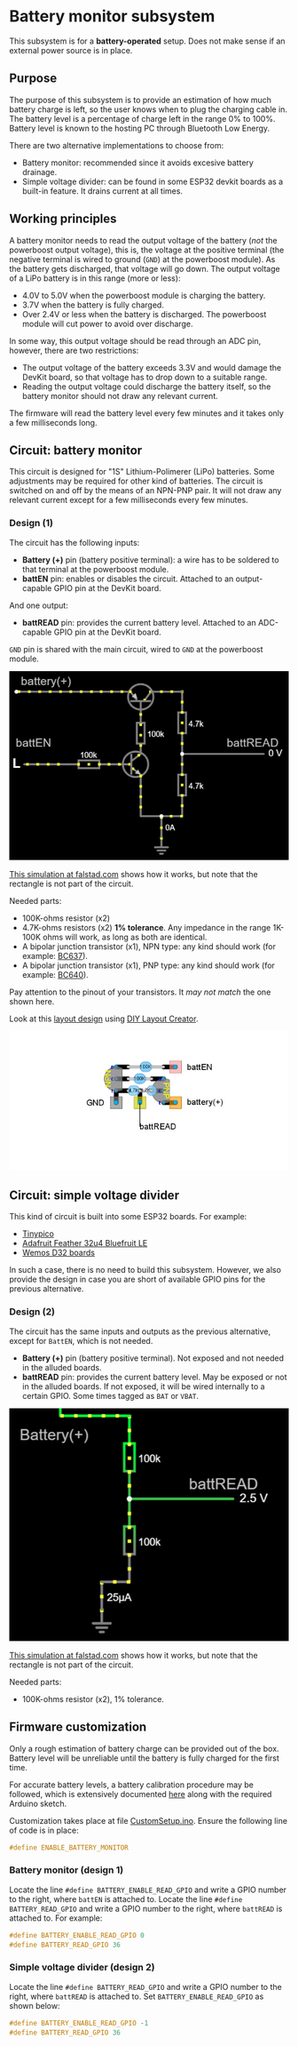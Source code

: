 # Battery monitor subsystem

This subsystem is for a **battery-operated** setup. Does not make sense if an external power source is in place.

## Purpose

The purpose of this subsystem is to provide an estimation of how much battery charge is left, so the user knows when to plug the charging cable in. The battery level is a percentage of charge left in the range 0% to 100%.
Battery level is known to the hosting PC through Bluetooth Low Energy.

There are two alternative implementations to choose from:

- Battery monitor: recommended since it avoids excesive battery drainage.
- Simple voltage divider: can be found in some ESP32 devkit boards as a built-in feature. It drains current at all times.

## Working principles

A battery monitor needs to read the output voltage of the battery (*not* the powerboost output voltage), this is, the voltage at the positive terminal (the negative terminal is wired to ground (`GND`) at the powerboost module). As the battery gets discharged, that voltage will go down. The output voltage of a LiPo battery is in this range (more or less):

- 4.0V to 5.0V when the powerboost module is charging the battery.
- 3.7V when the battery is fully charged.
- Over 2.4V or less when the battery is discharged. The powerboost module will cut power to avoid over discharge.

In some way, this output voltage should be read through an ADC pin, however, there are two restrictions:

- The output voltage of the battery exceeds 3.3V and would damage the DevKit board, so that voltage has to drop down to a suitable range.
- Reading the output voltage could discharge the battery itself, so the battery monitor should not draw any relevant current.

The firmware will read the battery level every few minutes and it takes only a few milliseconds long.

## Circuit: battery monitor

This circuit is designed for "1S" Lithium-Polimerer (LiPo) batteries. Some adjustments may be required for other kind of batteries. The circuit is switched on and off by the means of an NPN-PNP pair. It will not draw any relevant current except for a few milliseconds every few minutes.

### Design (1)

The circuit has the following inputs:

- **Battery (+)** pin (battery positive terminal): a wire has to be soldered to that terminal at the powerboost module.
- **battEN** pin: enables or disables the circuit. Attached to an output-capable GPIO pin at the DevKit board.

And one output:

- **battREAD** pin: provides the current battery level. Attached to an ADC-capable GPIO pin at the DevKit board.

`GND` pin is shared with the main circuit, wired to `GND` at the powerboost module.

![Battery monitor circuit](./BatteryMonitor_falstad.png)

[This simulation at falstad.com](https://falstad.com/circuit/circuitjs.html?ctz=CQAgjCAMB0l3BWcMBMcUHYMGZIA4UA2ATmIxAUgoqoQFMBaMMAKABcQmwVxieHCAFl48eEGJTAE8g4pDQJshLFGiKEmfJG4oEgsJGLIqAEzoAzAIYBXADZsWAc07YeuYQ1chXVXywDunHhUwUG+UCwATlAgoVRgGIQxghhwUTEJSVSYPFQpadFMiSKczGJ8GfAFnELg3DXCmZVVAS5ukB5eOeCt2Rj8Xf0RgQLC3aMgaHgRHBNlDbFU2KWcEgZ4OPJggpAIxNgeEgTYlMRSBpDYUo1wIGZWdg4AMqXFYBUMuknvueAgVrYAM50bzQZaQVoMQTTOKLCIAeQyb0EjTewzakyGE26EIAHqUOi5OBgjHkQEkAEaWNhsOiRACeAAoADoABwAlCx8Z8EOQwIQkJ95OBCNNGtMqTSAKIAOS55KM-KQ20VopA4pAkrYACUpQBBAAiLAAymEYkxCOEqEkAcCYhgWNrSpbONDSh83eEdtQrWpHc6qJ5+CgUJ1fnkyb6EP6LYH+e7+PGvUtoOQozH+fEkkwKknkksYr4-U7Y+aQ8IreqU+DC8WA95g6GG4Wq5NUy2JBmXW6czxPfm2zWi9HueNBNndBAocsbiAALJ6gAa8s8ggGU90gZQYuQIAAwgALSyRRwASwAdo5mYCAPTXvfHxyWc8mAD2K+wJ1KwconCMs8PR86BMa870BB8T0sExLA-A4aE4EMeEUdVdwNU9AQAYyPE9gNA68DToTDHygmCKRcccajEODajxSjXTqaYmBQ+NjVPABbOxqVwwEtTpelrwAN1fexLEcOgVwwCAEnAENJjJeMADVhLYSwACs6GvMxr0lOkAFvLGvQF2M4t8WCAA) shows how it works, but note that the rectangle is not part of the circuit.

Needed parts:

- 100K-ohms resistor (x2)
- 4.7K-ohms resistors (x2) **1% tolerance**. Any impedance in the range 1K-100K ohms will work, as long as both are identical.
- A bipolar junction transistor (x1), NPN type: any kind should work (for example: [BC637](https://www.onsemi.com/pdf/datasheet/bc637-d.pdf)).
- A bipolar junction transistor (x1), PNP type: any kind should work (for example: [BC640](https://www.onsemi.com/pdf/datasheet/bc640-d.pdf)).

Pay attention to the pinout of your transistors. It *may not match* the one shown here.

Look at this [layout design](./BatteryMonitor.diy) using [DIY Layout Creator](https://github.com/bancika/diy-layout-creator).

![Board design](./BatteryMonitor_diy.png)

## Circuit: simple voltage divider

This kind of circuit is built into some ESP32 boards. For example:

- [Tinypico](https://www.tinypico.com/)
- [Adafruit Feather 32u4 Bluefruit LE](https://www.adafruit.com/product/2829)
- [Wemos D32 boards](https://www.wemos.cc/en/latest/d32/d32.html)

In such a case, there is no need to build this subsystem. However, we also provide the design in case you are short of available GPIO pins for the previous alternative.

### Design (2)

The circuit has the same inputs and outputs as the previous alternative, except for `BattEN`, which is not needed.

- **Battery (+)** pin (battery positive terminal). Not exposed and not needed in the alluded boards.
- **battREAD** pin: provides the current battery level. May be exposed or not in the alluded boards. If not exposed, it will be wired internally to a certain GPIO. Some times tagged as `BAT` or `VBAT`.

![Voltage divider for the battery monitor](./BatteryDivider_falstad.png)

[This simulation at falstad.com](https://falstad.com/circuit/circuitjs.html?ctz=CQAgjCAMB0l3BWcMBMcUHYMGZIA4UA2ATmIxAUgoqoQFMBaMMAKAHMQHsURcAWTt15ooUFgHdOeKtKlV5LAE6jZVMBkKiw8OEq0bRmHmp2QJgnvwsgj4c1Vtcets5IazVIVSwDy+zWB8AuoBYgAenNoCXJwYxKICmgBGAIYALml0igCeABQAOgAOAJQsEUyYyHicfNXMEMHVAELpmTkFJWUgJOCESIHxYITVjSCpGQBKAKIAggAiLADKcqJMhPKimgBmKQA2AM50ohgsE5HrNdVMxDwMtaJUfLQPUNAIp+dUTpwoKNFCGyeIAEGxg7zOay+Q0iN3OLyB2Gg5FBbw+kN6MJ40MBVGwLzBaKGGwYvxB8Nx0DxKPBn2EPz+dJxNiR+NREKJwKuYFh9yZKEprPe5UcfE0JIQEDueOCVAAsjMABpdLh8W7YSUoSg-EbIEAAYQAFilFGwAJYAOzY+X2AHprXrjWwUuaACYAe2V2GwSAqPy1DHiMv1RpNdBd1rt+wdJpSLpSnuwAn9vx4CGlurmpv2AGMQ2wwxHrXM6DnHbH40lBKLOIQsYnuiDlbWauAwFzgRjFqaALYAV126QL+3GbWy1oAbm7dmkUvnlRgIOpwL8bI8MQA1KczgBWdGtLr3w8HigAtylrfse-3Yx6gA) shows how it works, but note that the rectangle is not part of the circuit.

Needed parts:

- 100K-ohms resistor (x2), 1% tolerance.

## Firmware customization

Only a rough estimation of battery charge can be provided out of the box. Battery level will be unreliable until the battery is fully charged for the first time.

For accurate battery levels, a battery calibration procedure may be followed, which is extensively documented [here](../../../../src/Firmware/BatteryTools/BatteryCalibration/README_en.md) along with the required Arduino sketch.

Customization takes place at file [CustomSetup.ino](../../../../src/Firmware/CustomSetup/CustomSetup.ino).
Ensure the following line of code is in place:

```c
#define ENABLE_BATTERY_MONITOR
```

### Battery monitor (design 1)

Locate the line `#define BATTERY_ENABLE_READ_GPIO` and write a GPIO number to the right, where `battEN` is attached to. Locate the line `#define BATTERY_READ_GPIO` and write a GPIO number to the right, where `battREAD` is attached to. For example:

```c
#define BATTERY_ENABLE_READ_GPIO 0
#define BATTERY_READ_GPIO 36
```

### Simple voltage divider (design 2)

Locate the line `#define BATTERY_READ_GPIO` and write a GPIO number to the right, where `battREAD` is attached to. Set `BATTERY_ENABLE_READ_GPIO` as shown below:

```c
#define BATTERY_ENABLE_READ_GPIO -1
#define BATTERY_READ_GPIO 36
```
